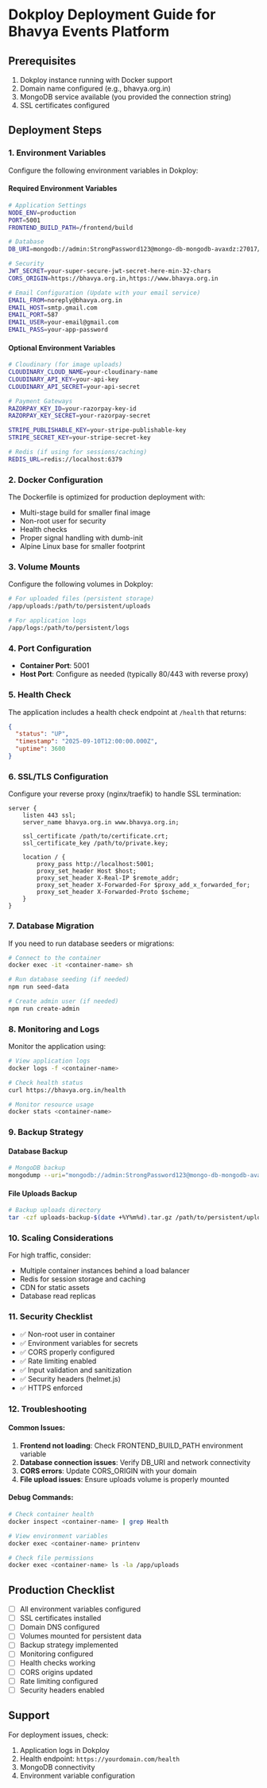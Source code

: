 # Dokploy Deployment Guide for Bhavya Events Platform

## Prerequisites

1. Dokploy instance running with Docker support
2. Domain name configured (e.g., bhavya.org.in)
3. MongoDB service available (you provided the connection string)
4. SSL certificates configured

## Deployment Steps

### 1. Environment Variables

Configure the following environment variables in Dokploy:

#### Required Environment Variables

```bash
# Application Settings
NODE_ENV=production
PORT=5001
FRONTEND_BUILD_PATH=/frontend/build

# Database
DB_URI=mongodb://admin:StrongPassword123@mongo-db-mongodb-avaxdz:27017/bhavya_Events?authSource=admin

# Security
JWT_SECRET=your-super-secure-jwt-secret-here-min-32-chars
CORS_ORIGIN=https://bhavya.org.in,https://www.bhavya.org.in

# Email Configuration (Update with your email service)
EMAIL_FROM=noreply@bhavya.org.in
EMAIL_HOST=smtp.gmail.com
EMAIL_PORT=587
EMAIL_USER=your-email@gmail.com
EMAIL_PASS=your-app-password
```

#### Optional Environment Variables

```bash
# Cloudinary (for image uploads)
CLOUDINARY_CLOUD_NAME=your-cloudinary-name
CLOUDINARY_API_KEY=your-api-key
CLOUDINARY_API_SECRET=your-api-secret

# Payment Gateways
RAZORPAY_KEY_ID=your-razorpay-key-id
RAZORPAY_KEY_SECRET=your-razorpay-secret

STRIPE_PUBLISHABLE_KEY=your-stripe-publishable-key
STRIPE_SECRET_KEY=your-stripe-secret-key

# Redis (if using for sessions/caching)
REDIS_URL=redis://localhost:6379
```

### 2. Docker Configuration

The Dockerfile is optimized for production deployment with:

- Multi-stage build for smaller final image
- Non-root user for security
- Health checks
- Proper signal handling with dumb-init
- Alpine Linux base for smaller footprint

### 3. Volume Mounts

Configure the following volumes in Dokploy:

```bash
# For uploaded files (persistent storage)
/app/uploads:/path/to/persistent/uploads

# For application logs
/app/logs:/path/to/persistent/logs
```

### 4. Port Configuration

- **Container Port**: 5001
- **Host Port**: Configure as needed (typically 80/443 with reverse proxy)

### 5. Health Check

The application includes a health check endpoint at `/health` that returns:

```json
{
  "status": "UP",
  "timestamp": "2025-09-10T12:00:00.000Z",
  "uptime": 3600
}
```

### 6. SSL/TLS Configuration

Configure your reverse proxy (nginx/traefik) to handle SSL termination:

```nginx
server {
    listen 443 ssl;
    server_name bhavya.org.in www.bhavya.org.in;

    ssl_certificate /path/to/certificate.crt;
    ssl_certificate_key /path/to/private.key;

    location / {
        proxy_pass http://localhost:5001;
        proxy_set_header Host $host;
        proxy_set_header X-Real-IP $remote_addr;
        proxy_set_header X-Forwarded-For $proxy_add_x_forwarded_for;
        proxy_set_header X-Forwarded-Proto $scheme;
    }
}
```

### 7. Database Migration

If you need to run database seeders or migrations:

```bash
# Connect to the container
docker exec -it <container-name> sh

# Run database seeding (if needed)
npm run seed-data

# Create admin user (if needed)
npm run create-admin
```

### 8. Monitoring and Logs

Monitor the application using:

```bash
# View application logs
docker logs -f <container-name>

# Check health status
curl https://bhavya.org.in/health

# Monitor resource usage
docker stats <container-name>
```

### 9. Backup Strategy

#### Database Backup

```bash
# MongoDB backup
mongodump --uri="mongodb://admin:StrongPassword123@mongo-db-mongodb-avaxdz:27017/bhavya_Events?authSource=admin" --out=/backup/$(date +%Y%m%d)
```

#### File Uploads Backup

```bash
# Backup uploads directory
tar -czf uploads-backup-$(date +%Y%m%d).tar.gz /path/to/persistent/uploads
```

### 10. Scaling Considerations

For high traffic, consider:

- Multiple container instances behind a load balancer
- Redis for session storage and caching
- CDN for static assets
- Database read replicas

### 11. Security Checklist

- ✅ Non-root user in container
- ✅ Environment variables for secrets
- ✅ CORS properly configured
- ✅ Rate limiting enabled
- ✅ Input validation and sanitization
- ✅ Security headers (helmet.js)
- ✅ HTTPS enforced

### 12. Troubleshooting

#### Common Issues:

1. **Frontend not loading**: Check FRONTEND_BUILD_PATH environment variable
2. **Database connection issues**: Verify DB_URI and network connectivity
3. **CORS errors**: Update CORS_ORIGIN with your domain
4. **File upload issues**: Ensure uploads volume is properly mounted

#### Debug Commands:

```bash
# Check container health
docker inspect <container-name> | grep Health

# View environment variables
docker exec <container-name> printenv

# Check file permissions
docker exec <container-name> ls -la /app/uploads
```

## Production Checklist

- [ ] All environment variables configured
- [ ] SSL certificates installed
- [ ] Domain DNS configured
- [ ] Volumes mounted for persistent data
- [ ] Backup strategy implemented
- [ ] Monitoring configured
- [ ] Health checks working
- [ ] CORS origins updated
- [ ] Rate limiting configured
- [ ] Security headers enabled

## Support

For deployment issues, check:

1. Application logs in Dokploy
2. Health endpoint: `https://yourdomain.com/health`
3. MongoDB connectivity
4. Environment variable configuration
